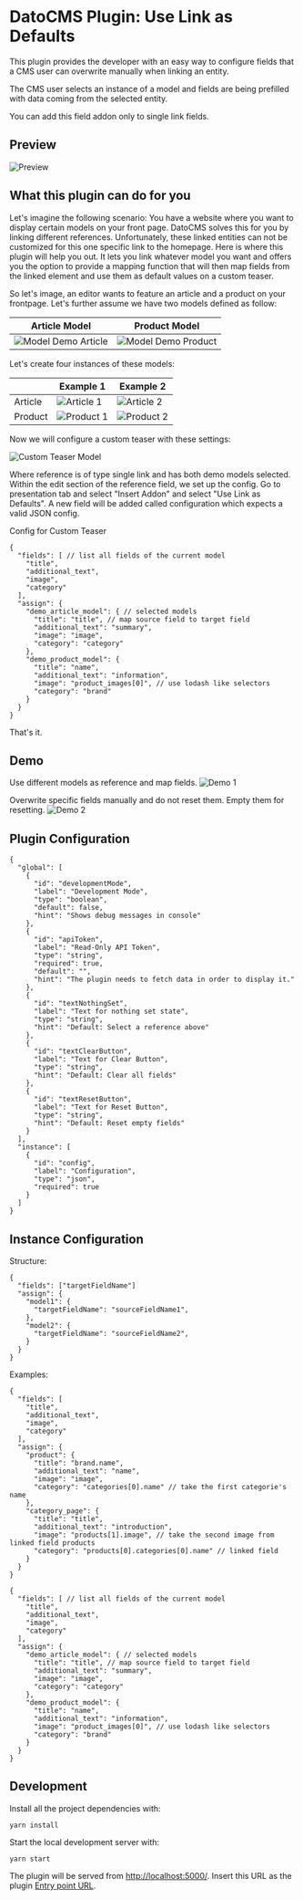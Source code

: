 # DatoCMS Plugin: Use Link as Defaults

This plugin provides the developer with an easy way to configure fields that a CMS user can overwrite manually when linking an entity.

The CMS user selects an instance of a model and fields are being prefilled with data coming from the selected entity.

You can add this field addon only to single link fields.

## Preview

![Preview](./docs/preview.gif 'Preview')

## What this plugin can do for you

Let's imagine the following scenario: You have a website where you want to display certain models on your front page. DatoCMS solves this for you by linking different references. Unfortunately, these linked entities can not be customized for this one specific link to the homepage. Here is where this plugin will help you out. It lets you link whatever model you want and offers you the option to provide a mapping function that will then map fields from the linked element and use them as default values on a custom teaser.

So let's image, an editor wants to feature an article and a product on your frontpage. Let's further assume we have two models defined as follow:

| Article Model                                                                | Product Model                                                                |
| ---------------------------------------------------------------------------- | ---------------------------------------------------------------------------- |
| ![Model Demo Article](./docs/model-demo-article.png 'Model of Demo Article') | ![Model Demo Product](./docs/model-demo-product.png 'Model of Demo Product') |

Let's create four instances of these models:

|         | Example 1                                           | Example 2                                           |
| ------- | --------------------------------------------------- | --------------------------------------------------- |
| Article | ![Article 1](./docs/demo-article-1.png 'Article 1') | ![Article 2](./docs/demo-article-2.png 'Article 2') |
| Product | ![Product 1](./docs/demo-product-1.png 'Product 1') | ![Product 2](./docs/demo-product-2.png 'Product 2') |

Now we will configure a custom teaser with these settings:

![Custom Teaser Model](./docs/custom-teaser-model.png 'Custom Teaser Model')

Where reference is of type single link and has both demo models selected. Within the edit section of the reference field, we set up the config. Go to presentation tab and select "Insert Addon" and select "Use Link as Defaults". A new field will be added called configuration which expects a valid JSON config.

Config for Custom Teaser

```
{
  "fields": [ // list all fields of the current model
    "title",
    "additional_text",
    "image",
    "category"
  ],
  "assign": {
    "demo_article_model": { // selected models
      "title": "title", // map source field to target field
      "additional_text": "summary",
      "image": "image",
      "category": "category"
    },
    "demo_product_model": {
      "title": "name",
      "additional_text": "information",
      "image": "product_images[0]", // use lodash like selectors
      "category": "brand"
    }
  }
}
```

That's it.

## Demo

Use different models as reference and map fields.
![Demo 1](./docs/demo1.gif 'Demo 1')

Overwrite specific fields manually and do not reset them. Empty them for resetting.
![Demo 2](./docs/demo2.gif 'Demo 2')

## Plugin Configuration

```
{
  "global": [
    {
      "id": "developmentMode",
      "label": "Development Mode",
      "type": "boolean",
      "default": false,
      "hint": "Shows debug messages in console"
    },
    {
      "id": "apiToken",
      "label": "Read-Only API Token",
      "type": "string",
      "required": true,
      "default": "",
      "hint": "The plugin needs to fetch data in order to display it."
    },
    {
      "id": "textNothingSet",
      "label": "Text for nothing set state",
      "type": "string",
      "hint": "Default: Select a reference above"
    },
    {
      "id": "textClearButton",
      "label": "Text for Clear Button",
      "type": "string",
      "hint": "Default: Clear all fields"
    },
    {
      "id": "textResetButton",
      "label": "Text for Reset Button",
      "type": "string",
      "hint": "Default: Reset empty fields"
    }
  ],
  "instance": [
    {
      "id": "config",
      "label": "Configuration",
      "type": "json",
      "required": true
    }
  ]
}
```

## Instance Configuration

Structure:

```
{
  "fields": ["targetFieldName"]
  "assign": {
    "model1": {
      "targetFieldName": "sourceFieldName1",
    },
    "model2": {
      "targetFieldName": "sourceFieldName2",
    }
  }
}
```

Examples:

```
{
  "fields": [
    "title",
    "additional_text",
    "image",
    "category"
  ],
  "assign": {
    "product": {
      "title": "brand.name",
      "additional_text": "name",
      "image": "image",
      "category": "categories[0].name" // take the first categorie's name
    },
    "category_page": {
      "title": "title",
      "additional_text": "introduction",
      "image": "products[1].image", // take the second image from linked field products
      "category": "products[0].categories[0].name" // linked field
    }
  }
}
```

```
{
  "fields": [ // list all fields of the current model
    "title",
    "additional_text",
    "image",
    "category"
  ],
  "assign": {
    "demo_article_model": { // selected models
      "title": "title", // map source field to target field
      "additional_text": "summary",
      "image": "image",
      "category": "category"
    },
    "demo_product_model": {
      "title": "name",
      "additional_text": "information",
      "image": "product_images[0]", // use lodash like selectors
      "category": "brand"
    }
  }
}
```

## Development

Install all the project dependencies with:

```
yarn install
```

Start the local development server with:

```
yarn start
```

The plugin will be served from [http://localhost:5000/](http://localhost:5000/). Insert this URL as the plugin [Entry point URL](https://www.datocms.com/docs/plugins/creating-a-new-plugin/).
